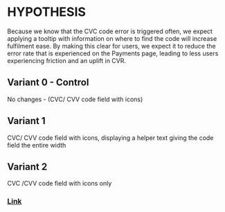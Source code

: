 # HYPOTHESIS
Because we know that the CVC code error is triggered often, we expect applying a tooltip with information on where to find the code will increase fulfilment ease. By making this clear for users, we expect it to reduce the error rate that is experienced on the Payments page, leading to less users experiencing friction and an uplift in CVR.

## Variant 0 - Control
No changes - (CVC/ CVV code field with icons)

## Variant 1 
CVC/ CVV code field with icons, displaying a helper text giving the code field the entire width 

## Variant 2
CVC /CVV code field with icons only

### [Link](https://app.asana.com/0/1201109242799454/1204281263376875/f)